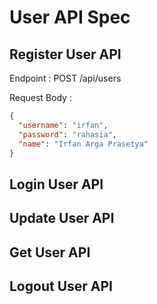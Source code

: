 # User API Spec

## Register User API

Endpoint : POST /api/users

Request Body :

```json
{
  "username": "irfan",
  "password": "rahasia",
  "name": "Irfan Arga Prasetya"
}
```

## Login User API

## Update User API

## Get User API

## Logout User API
